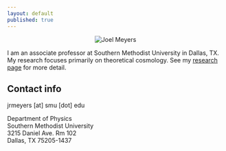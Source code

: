 ```yaml
---
layout: default
published: true
---
```


<p align="center">
  <img src="{{site.baseurl}}/public/joel-grey.jpg" alt="Joel Meyers"/>
</p>

I am an associate professor at Southern Methodist University in Dallas, TX.  My research focuses primarily on theoretical cosmology.  See my [research page]({{site.base-url}}/research "Research") for more detail.

## Contact info

jrmeyers [at] smu [dot] edu

Department of Physics  
Southern Methodist University  
3215 Daniel Ave. Rm 102  
Dallas, TX 75205-1437  
